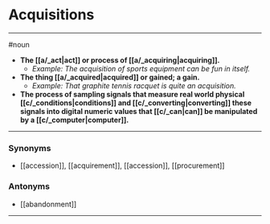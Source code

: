 # Acquisitions
---
#noun
- **The [[a/_act|act]] or process of [[a/_acquiring|acquiring]].**
	- _Example: The acquisition of sports equipment can be fun in itself._
- **The thing [[a/_acquired|acquired]] or gained; a gain.**
	- _Example: That graphite tennis racquet is quite an acquisition._
- **The process of sampling signals that measure real world physical [[c/_conditions|conditions]] and [[c/_converting|converting]] these signals into digital numeric values that [[c/_can|can]] be manipulated by a [[c/_computer|computer]].**
---
### Synonyms
- [[accession]], [[acquirement]], [[accession]], [[procurement]]
### Antonyms
- [[abandonment]]
---

